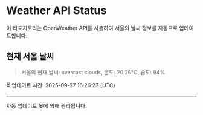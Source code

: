 
# Weather API Status

이 리포지토리는 OpenWeather API를 사용하여 서울의 날씨 정보를 자동으로 업데이트합니다.

## 현재 서울 날씨
> 서울의 현재 날씨: overcast clouds, 온도: 20.26°C, 습도: 94%

⏳ 업데이트 시간: 2025-09-27 16:26:23 (UTC)

---
자동 업데이트 봇에 의해 관리됩니다.
